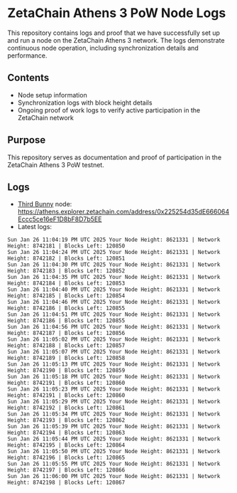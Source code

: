 # ZetaChain Athens 3 PoW Node Logs
This repository contains logs and proof that we have successfully set up and run a node on the ZetaChain Athens 3 network. The logs demonstrate continuous node operation, including synchronization details and performance.

## Contents
- Node setup information
- Synchronization logs with block height details
- Ongoing proof of work logs to verify active participation in the ZetaChain network

## Purpose
This repository serves as documentation and proof of participation in the ZetaChain Athens 3 PoW testnet.

## Logs

- [Third Bunny](https://thirdbunny.xyz/) node: https://athens.explorer.zetachain.com/address/0x225254d35dE666064Eccc5ce16eF1D8bF8D7b5EE
- Latest logs:
```
Sun Jan 26 11:04:19 PM UTC 2025 Your Node Height: 8621331 | Network Height: 8742181 | Blocks Left: 120850
Sun Jan 26 11:04:24 PM UTC 2025 Your Node Height: 8621331 | Network Height: 8742182 | Blocks Left: 120851
Sun Jan 26 11:04:30 PM UTC 2025 Your Node Height: 8621331 | Network Height: 8742183 | Blocks Left: 120852
Sun Jan 26 11:04:35 PM UTC 2025 Your Node Height: 8621331 | Network Height: 8742184 | Blocks Left: 120853
Sun Jan 26 11:04:40 PM UTC 2025 Your Node Height: 8621331 | Network Height: 8742185 | Blocks Left: 120854
Sun Jan 26 11:04:46 PM UTC 2025 Your Node Height: 8621331 | Network Height: 8742186 | Blocks Left: 120855
Sun Jan 26 11:04:51 PM UTC 2025 Your Node Height: 8621331 | Network Height: 8742186 | Blocks Left: 120855
Sun Jan 26 11:04:56 PM UTC 2025 Your Node Height: 8621331 | Network Height: 8742187 | Blocks Left: 120856
Sun Jan 26 11:05:02 PM UTC 2025 Your Node Height: 8621331 | Network Height: 8742188 | Blocks Left: 120857
Sun Jan 26 11:05:07 PM UTC 2025 Your Node Height: 8621331 | Network Height: 8742189 | Blocks Left: 120858
Sun Jan 26 11:05:13 PM UTC 2025 Your Node Height: 8621331 | Network Height: 8742190 | Blocks Left: 120859
Sun Jan 26 11:05:18 PM UTC 2025 Your Node Height: 8621331 | Network Height: 8742191 | Blocks Left: 120860
Sun Jan 26 11:05:23 PM UTC 2025 Your Node Height: 8621331 | Network Height: 8742191 | Blocks Left: 120860
Sun Jan 26 11:05:29 PM UTC 2025 Your Node Height: 8621331 | Network Height: 8742192 | Blocks Left: 120861
Sun Jan 26 11:05:34 PM UTC 2025 Your Node Height: 8621331 | Network Height: 8742193 | Blocks Left: 120862
Sun Jan 26 11:05:39 PM UTC 2025 Your Node Height: 8621331 | Network Height: 8742194 | Blocks Left: 120863
Sun Jan 26 11:05:44 PM UTC 2025 Your Node Height: 8621331 | Network Height: 8742195 | Blocks Left: 120864
Sun Jan 26 11:05:50 PM UTC 2025 Your Node Height: 8621331 | Network Height: 8742196 | Blocks Left: 120865
Sun Jan 26 11:05:55 PM UTC 2025 Your Node Height: 8621331 | Network Height: 8742197 | Blocks Left: 120866
Sun Jan 26 11:06:00 PM UTC 2025 Your Node Height: 8621331 | Network Height: 8742198 | Blocks Left: 120867
```
